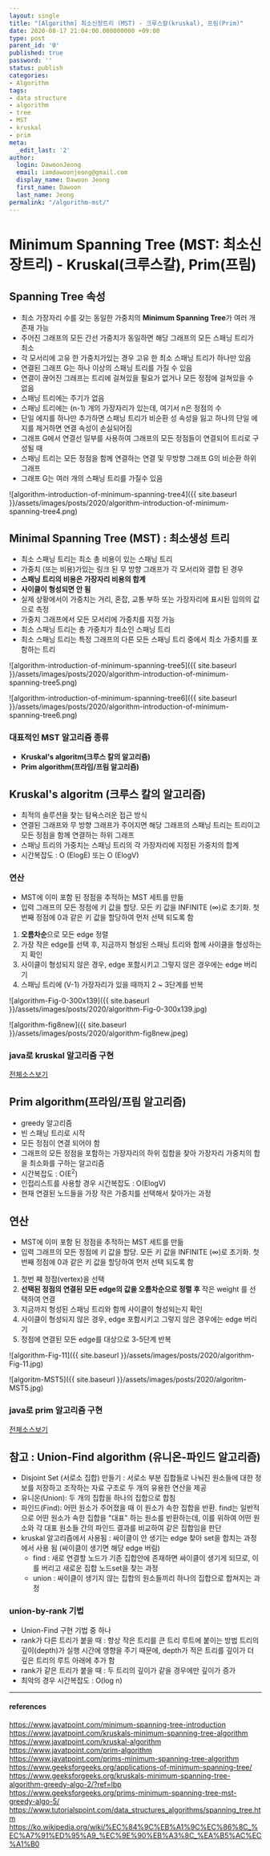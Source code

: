 ```yaml
---
layout: single
title: "[Algorithm] 최소신장트리 (MST) - 크루스칼(kruskal), 프림(Prim)"
date: 2020-08-17 21:04:00.000000000 +09:00
type: post
parent_id: '0'
published: true
password: ''
status: publish
categories:
- Algorithm
tags:
- data structure
- algorithm
- tree
- MST
- kruskal
- prim
meta:
  _edit_last: '2'
author:
  login: DawoonJeong
  email: iamdawoonjeong@gmail.com
  display_name: Dawoon Jeong
  first_name: Dawoon
  last_name: Jeong
permalink: "/algorithm-mst/"
---
```

# Minimum Spanning Tree (MST: 최소신장트리) - Kruskal(크루스칼), Prim(프림)

## Spanning Tree 속성
- 최소 가장자리 수를 갖는 동일한 가중치의 **Minimum Spanning Tree**가 여러 개 존재 가능
- 주어진 그래프의 모든 간선 가중치가 동일하면 해당 그래프의 모든 스패닝 트리가 최소
- 각 모서리에 고유 한 가중치가있는 경우 고유 한 최소 스패닝 트리가 하나만 있음
- 연결된 그래프 G는 하나 이상의 스패닝 트리를 가질 수 있음
- 연결이 끊어진 그래프는 트리에 걸쳐있을 필요가 없거나 모든 정점에 걸쳐있을 수 없음
- 스패닝 트리에는 주기가 없음
- 스패닝 트리에는 (n-1) 개의 가장자리가 있는데,  여기서 n은 정점의 수
- 단일 에지를 하나만 추가하면 스패닝 트리가 비순환 성 속성을 잃고 하나의 단일 에지를 제거하면 연결 속성이 손실되어짐
- 그래프 G에서 연결선 일부를 사용하여 그래프의 모든 정점들이 연결되어 트리로 구성될 때
- 스패닝 트리는 모든 정점을 함께 연결하는 연결 및 무방향 그래프 G의 비순환 하위 그래프
- 그래프 G는 여러 개의 스패닝 트리를 가질수 있음

![algorithm-introduction-of-minimum-spanning-tree4]({{ site.baseurl }}/assets/images/posts/2020/algorithm-introduction-of-minimum-spanning-tree4.png)


## Minimal Spanning Tree (MST) : 최소생성 트리
- 최소 스패닝 트리는 최소 총 비용이 있는 스패닝 트리
- 가중치 (또는 비용)가있는 링크 된 무 방향 그래프가 각 모서리와 결합 된 경우
- **스패닝 트리의 비용은 가장자리 비용의 합계**
- **사이클이 형성되면 안 됨**
- 실제 상황에서이 가중치는 거리, 혼잡, 교통 부하 또는 가장자리에 표시된 임의의 값으로 측정
- 가중치 그래프에서 모든 모서리에 가중치를 지정 가능  
- 최소 스패닝 트리는 총 가중치가 최소인 스패닝 트리
- 최소 스패닝 트리는 특정 그래프의 다른 모든 스패닝 트리 중에서 최소 가중치를 포함하는 트리


![algorithm-introduction-of-minimum-spanning-tree5]({{ site.baseurl }}/assets/images/posts/2020/algorithm-introduction-of-minimum-spanning-tree5.png)


![algorithm-introduction-of-minimum-spanning-tree6]({{ site.baseurl }}/assets/images/posts/2020/algorithm-introduction-of-minimum-spanning-tree6.png)


### 대표적인 MST 알고리즘 종류
- **Kruskal's algoritm(크루스 칼의 알고리즘)**
- **Prim algorithm(프라임/프림 알고리즘)**


## **Kruskal's algoritm (크루스 칼의 알고리즘)**
- 최적의 솔루션을 찾는 탐욕스러운 접근 방식
- 연결된 그래프와 무 방향 그래프가 주어지면 해당 그래프의 스패닝 트리는 트리이고 모든 정점을 함께 연결하는 하위 그래프
- 스패닝 트리의 가중치는 스패닝 트리의 각 가장자리에 지정된 가중치의 합계
- 시간복잡도 : O (ElogE) 또는 O (ElogV)

### 연산
- MST에 이미 포함 된 정점을 추적하는 MST 세트를 만듦
- 입력 그래프의 모든 정점에 키 값을 할당. 모든 키 값을 INFINITE (∞)로 초기화. 첫 번째 정점에 0과 같은 키 값을 할당하여 먼저 선택 되도록 함


1. **오름차순**으로 모든 edge 정렬
2. 가장 작은 edge를 선택 후, 지금까지 형성된 스패닝 트리와 함께 사이클을 형성하는지 확인
3. 사이클이 형성되지 않은 경우, edge 포함시키고 그렇지 않은 경우에는 edge 버리기
3. 스패닝 트리에 (V-1) 가장자리가 있을 때까지 2 ~ 3단계를 반복


![algorithm-Fig-0-300x139]({{ site.baseurl }}/assets/images/posts/2020/algorithm-Fig-0-300x139.jpg)


![algorithm-fig8new]({{ site.baseurl }}/assets/images/posts/2020/algorithm-fig8new.jpeg)


### java로 kruskal 알고리즘 구현

[전체소스보기](https://github.com/iamdawoonjeong/java-datastructure-algorithm/blob/master/java-algorithm-theory/src/mst/kruskal/Graph.java)


## **Prim algorithm(프라임/프림 알고리즘)**
- greedy 알고리즘
- 빈 스패닝 트리로 시작
- 모든 정점이 연결 되어야 함
- 그래프의 모든 정점을 포함하는 가장자리의 하위 집합을 찾아 가장자리 가중치의 합을 최소화를 구하는 알고리즘
- 시간복잡도 : O(E<sup>2</sup>)
- 인접리스트를 사용할 경우 시간복잡도 : O(ElogV)
- 현재 연결된 노드들을 가장 작은 가중치를 선택해서 찾아가는 과정

## 연산
- MST에 이미 포함 된 정점을 추적하는 MST 세트를 만듦
- 입력 그래프의 모든 정점에 키 값을 할당. 모든 키 값을 INFINITE (∞)로 초기화. 첫 번째 정점에 0과 같은 키 값을 할당하여 먼저 선택 되도록 함


1. 첫번 쨰 정점(vertex)을 선택
2. **선택된 정점의 연결된 모든 edge의 값을 오름차순으로 정렬 후** 작은 weight 를 선택하여 연결
2. 지금까지 형성된 스패닝 트리와 함께 사이클이 형성되는지 확인
3. 사이클이 형성되지 않은 경우, edge 포함시키고 그렇지 않은 경우에는 edge 버리기
5. 정점에 연결된 모든 edge를 대상으로 3-5단계 반복


![algorithm-Fig-11]({{ site.baseurl }}/assets/images/posts/2020/algorithm-Fig-11.jpg)


![algoritm-MST5]({{ site.baseurl }}/assets/images/posts/2020/algoritm-MST5.jpg)


### java로 prim 알고리즘 구현

[전체소스보기](https://github.com/iamdawoonjeong/java-datastructure-algorithm/blob/master/java-algorithm-theory/src/mst/prim/MSTPrim.java)


## 참고 : Union-Find algorithm (유니온-파인드 알고리즘)
- Disjoint Set (서로소 집합) 만들기  : 서로소 부분 집합들로 나눠진 원소들에 대한 정보를 저장하고 조작하는 자료 구조로 두 개의 유용한 연산을 제공
- 유니온(Union): 두 개의 집합을 하나의 집합으로 합침
- 파인드(Find): 어떤 원소가 주어졌을 때 이 원소가 속한 집합을 반환. find는 일반적으로 어떤 원소가 속한 집합을 "대표" 하는 원소를 반환하는데, 이를 위하여 어떤 원소와 각 대표 원소들 간의 파인드 결과를 비교하여 같은 집합임을 판단
- kruskal 알고리즘에서 사용됨 : 싸이클이 안 생기는 edge 찾아 set을 합치는 과정에서 사용 됨 (싸이클이 생기면 해당 edge 버림)
    - find : 새로 연결할 노드가 기존 집합안에 존재하면 싸이클이 생기게 되므로, 이를 버리고 새로운 집합 노드set을 찾는 과정
    - union : 싸이클이 생기지 않는 집합의 원소들끼리 하나의 집합으로 합쳐지는 과정

### union-by-rank 기법
- Union-Find 구현 기법 중 하나  
- rank가 다른 트리가 붙을 때 : 항상 작은 트리를 큰 트리 루트에 붙이는 방법 트리의 깊이(depth)가 실행 시간에 영향을 주기 때문에, depth가 적은 트리를 깊이가 더 깊은 트리의 루트 아래에 추가 함
- rank가 같은 트리가 붙을 때 : 두 트리의 깊이가 같을 경우에만 깊이가 증가  
- 최악의 경우 시간복잡도 : O(log n)

---

#### references
<https://www.javatpoint.com/minimum-spanning-tree-introduction>  
<https://www.javatpoint.com/kruskals-minimum-spanning-tree-algorithm>  
<https://www.javatpoint.com/kruskal-algorithm>  
<https://www.javatpoint.com/prim-algorithm>  
<https://www.javatpoint.com/prims-minimum-spanning-tree-algorithm>  
<https://www.geeksforgeeks.org/applications-of-minimum-spanning-tree/>  
<https://www.geeksforgeeks.org/kruskals-minimum-spanning-tree-algorithm-greedy-algo-2/?ref=lbp>  
<https://www.geeksforgeeks.org/prims-minimum-spanning-tree-mst-greedy-algo-5/>  
<https://www.tutorialspoint.com/data_structures_algorithms/spanning_tree.htm>   
<https://ko.wikipedia.org/wiki/%EC%84%9C%EB%A1%9C%EC%86%8C_%EC%A7%91%ED%95%A9_%EC%9E%90%EB%A3%8C_%EA%B5%AC%EC%A1%B0>
